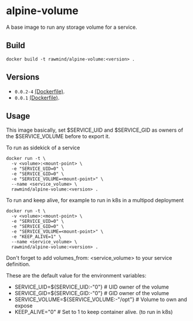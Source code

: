 alpine-volume
=============

A base image to run any storage volume for a service. 

## Build

```
docker build -t rawmind/alpine-volume:<version> .
```

## Versions

- `0.0.2-4` [(Dockerfile)](https://github.com/rawmind0/alpine-volume/blob/0.0.2-4/Dockerfile).
- `0.0.1` [(Dockerfile)](https://github.com/rawmind0/alpine-volume/blob/0.0.1/Dockerfile).

## Usage

This image basically, set $SERVICE_UID and $SERVICE_GID as owners of the $SERVICE_VOLUME before to export it.

To run as sidekick of a service

```
docker run -t \
  -v <volume>:<mount-point> \
  -e "SERVICE_UID=0" \
  -e "SERVICE_GID=0" \
  -e "SERVICE_VOLUME=<mount-point>" \
  --name <service_volume> \
  rawmind/alpine-volume:<version> .
```

To run and keep alive, for example to run in k8s in a multipod deployment

```
docker run -t \
  -v <volume>:<mount-point> \
  -e "SERVICE_UID=0" \
  -e "SERVICE_GID=0" \
  -e "SERVICE_VOLUME=<mount-point>" \
  -e "KEEP_ALIVE=1" \
  --name <service_volume> \
  rawmind/alpine-volume:<version> .
```

Don't forget to add volumes_from: <service_volume> to your service definition.

These are the default value for the environment variables:
- SERVICE_UID=${SERVICE_UID:-"0"}           # UID owner of the volume
- SERVICE_GID=${SERVICE_GID:-"0"}           # GID owner of the volume
- SERVICE_VOLUME=${SERVICE_VOLUME:-"/opt"}  # Volume to own and expose
- KEEP_ALIVE="0"							# Set to 1 to keep container alive. (to run in k8s)
